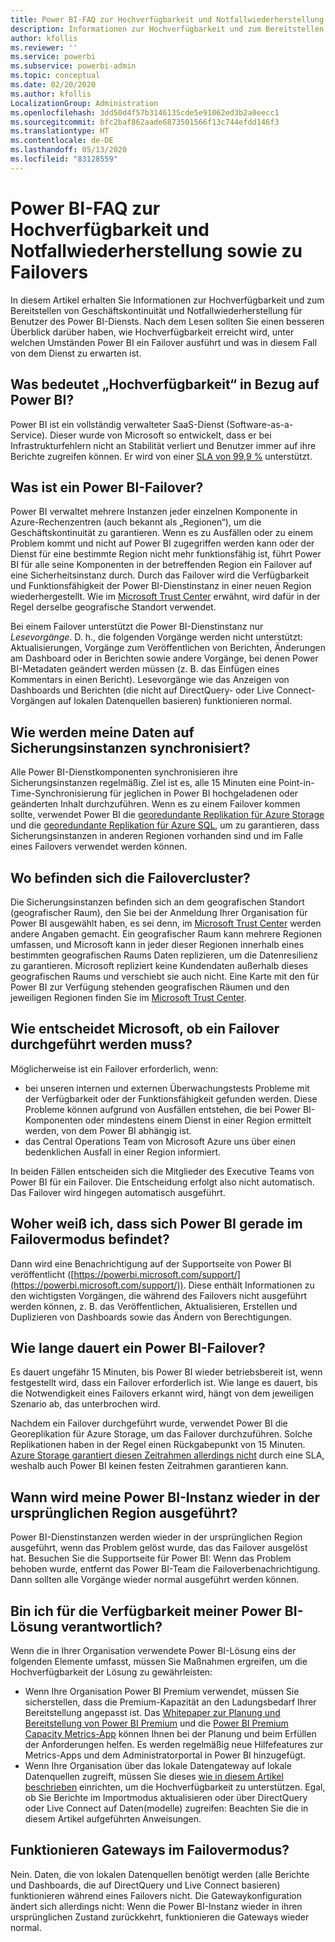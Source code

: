 ```yaml
---
title: Power BI-FAQ zur Hochverfügbarkeit und Notfallwiederherstellung sowie zu Failovers
description: Informationen zur Hochverfügbarkeit und zum Bereitstellen von Geschäftskontinuität und Notfallwiederherstellung für Benutzer des Power BI-Diensts
author: kfollis
ms.reviewer: ''
ms.service: powerbi
ms.subservice: powerbi-admin
ms.topic: conceptual
ms.date: 02/20/2020
ms.author: kfollis
LocalizationGroup: Administration
ms.openlocfilehash: 3dd50d4f57b3146135cde5e91062ed3b2a0eecc1
ms.sourcegitcommit: bfc2baf862aade6873501566f13c744efdd146f3
ms.translationtype: HT
ms.contentlocale: de-DE
ms.lasthandoff: 05/13/2020
ms.locfileid: "83128559"
---
```

# <a name="power-bi-high-availability-failover-and-disaster-recovery-faq"></a>Power BI-FAQ zur Hochverfügbarkeit und Notfallwiederherstellung sowie zu Failovers

In diesem Artikel erhalten Sie Informationen zur Hochverfügbarkeit und zum Bereitstellen von Geschäftskontinuität und Notfallwiederherstellung für Benutzer des Power BI-Diensts. Nach dem Lesen sollten Sie einen besseren Überblick darüber haben, wie Hochverfügbarkeit erreicht wird, unter welchen Umständen Power BI ein Failover ausführt und was in diesem Fall von dem Dienst zu erwarten ist.

## <a name="what-does-high-availability-mean-for-power-bi"></a>Was bedeutet „Hochverfügbarkeit“ in Bezug auf Power BI?

Power BI ist ein vollständig verwalteter SaaS-Dienst (Software-as-a-Service).  Dieser wurde von Microsoft so entwickelt, dass er bei Infrastrukturfehlern nicht an Stabilität verliert und Benutzer immer auf ihre Berichte zugreifen können.  Er wird von einer [SLA von 99,9 %](https://www.microsoftvolumelicensing.com/DocumentSearch.aspx?Mode=3&DocumentTypeId=37) unterstützt.

## <a name="what-is-a-power-bi-failover"></a>Was ist ein Power BI-Failover?

Power BI verwaltet mehrere Instanzen jeder einzelnen Komponente in Azure-Rechenzentren (auch bekannt als „Regionen“), um die Geschäftskontinuität zu garantieren. Wenn es zu Ausfällen oder zu einem Problem kommt und nicht auf Power BI zugegriffen werden kann oder der Dienst für eine bestimmte Region nicht mehr funktionsfähig ist, führt Power BI für alle seine Komponenten in der betreffenden Region ein Failover auf eine Sicherheitsinstanz durch. Durch das Failover wird die Verfügbarkeit und Funktionsfähigkeit der Power BI-Dienstinstanz in einer neuen Region wiederhergestellt. Wie im [Microsoft Trust Center](https://www.microsoft.com/TrustCenter/CloudServices/business-application-platform/data-location) erwähnt, wird dafür in der Regel derselbe geografische Standort verwendet.

Bei einem Failover unterstützt die Power BI-Dienstinstanz nur _Lesevorgänge_. D. h., die folgenden Vorgänge werden nicht unterstützt: Aktualisierungen, Vorgänge zum Veröffentlichen von Berichten, Änderungen am Dashboard oder in Berichten sowie andere Vorgänge, bei denen Power BI-Metadaten geändert werden müssen (z. B. das Einfügen eines Kommentars in einen Bericht).  Lesevorgänge wie das Anzeigen von Dashboards und Berichten (die nicht auf DirectQuery- oder Live Connect-Vorgängen auf lokalen Datenquellen basieren) funktionieren normal.

## <a name="how-are-backup-instances-kept-in-sync-with-my-data"></a>Wie werden meine Daten auf Sicherungsinstanzen synchronisiert?

Alle Power BI-Dienstkomponenten synchronisieren ihre Sicherungsinstanzen regelmäßig. Ziel ist es, alle 15 Minuten eine Point-in-Time-Synchronisierung für jeglichen in Power BI hochgeladenen oder geänderten Inhalt durchzuführen. Wenn es zu einem Failover kommen sollte, verwendet Power BI die [georedundante Replikation für Azure Storage](/azure/storage/common/storage-redundancy-grs) und die [georedundante Replikation für Azure SQL](/azure/sql-database/sql-database-active-geo-replication), um zu garantieren, dass Sicherungsinstanzen in anderen Regionen vorhanden sind und im Falle eines Failovers verwendet werden können.

## <a name="where-are-the-failover-clusters-located"></a>Wo befinden sich die Failovercluster?

Die Sicherungsinstanzen befinden sich an dem geografischen Standort (geografischer Raum), den Sie bei der Anmeldung Ihrer Organisation für Power BI ausgewählt haben, es sei denn, im [Microsoft Trust Center](https://www.microsoft.com/TrustCenter/CloudServices/business-application-platform/data-location) werden andere Angaben gemacht. Ein geografischer Raum kann mehrere Regionen umfassen, und Microsoft kann in jeder dieser Regionen innerhalb eines bestimmten geografischen Raums Daten replizieren, um die Datenresilienz zu garantieren. Microsoft repliziert keine Kundendaten außerhalb dieses geografischen Raums und verschiebt sie auch nicht. Eine Karte mit den für Power BI zur Verfügung stehenden geografischen Räumen und den jeweiligen Regionen finden Sie im [Microsoft Trust Center](https://www.microsoft.com/TrustCenter/CloudServices/business-application-platform/data-location).

## <a name="how-does-microsoft-decide-to-failover"></a>Wie entscheidet Microsoft, ob ein Failover durchgeführt werden muss?

Möglicherweise ist ein Failover erforderlich, wenn:

- bei unseren internen und externen Überwachungstests Probleme mit der Verfügbarkeit oder der Funktionsfähigkeit gefunden werden. Diese Probleme können aufgrund von Ausfällen entstehen, die bei Power BI-Komponenten oder mindestens einem Dienst in einer Region ermittelt werden, von dem Power BI abhängig ist.
- das Central Operations Team von Microsoft Azure uns über einen bedenklichen Ausfall in einer Region informiert.

In beiden Fällen entscheiden sich die Mitglieder des Executive Teams von Power BI für ein Failover. Die Entscheidung erfolgt also nicht automatisch. Das Failover wird hingegen automatisch ausgeführt.

## <a name="how-do-i-know-power-bi-is-now-in-failover-mode"></a>Woher weiß ich, dass sich Power BI gerade im Failovermodus befindet?

Dann wird eine Benachrichtigung auf der Supportseite von Power BI veröffentlicht ([https://powerbi.microsoft.com/support/](https://powerbi.microsoft.com/support/)). Diese enthält Informationen zu den wichtigsten Vorgängen, die während des Failovers nicht ausgeführt werden können, z. B. das Veröffentlichen, Aktualisieren, Erstellen und Duplizieren von Dashboards sowie das Ändern von Berechtigungen.

## <a name="how-long-does-it-take-power-bi-to-fail-over"></a>Wie lange dauert ein Power BI-Failover?

Es dauert ungefähr 15 Minuten, bis Power BI wieder betriebsbereit ist, wenn festgestellt wird, dass ein Failover erforderlich ist. Wie lange es dauert, bis die Notwendigkeit eines Failovers erkannt wird, hängt von dem jeweiligen Szenario ab, das unterbrochen wird. 

Nachdem ein Failover durchgeführt wurde, verwendet Power BI die Georeplikation für Azure Storage, um das Failover durchzuführen. Solche Replikationen haben in der Regel einen Rückgabepunkt von 15 Minuten. [Azure Storage garantiert diesen Zeitrahmen allerdings nicht](https://docs.microsoft.com/azure/storage/common/storage-redundancy) durch eine SLA, weshalb auch Power BI keinen festen Zeitrahmen garantieren kann. 


## <a name="when-does-my-power-bi-instance-return-to-the-original-region"></a>Wann wird meine Power BI-Instanz wieder in der ursprünglichen Region ausgeführt?

Power BI-Dienstinstanzen werden wieder in der ursprünglichen Region ausgeführt, wenn das Problem gelöst wurde, das das Failover ausgelöst hat. Besuchen Sie die Supportseite für Power BI: Wenn das Problem behoben wurde, entfernt das Power BI-Team die Failoverbenachrichtigung. Dann sollten alle Vorgänge wieder normal ausgeführt werden können.

## <a name="am-i-responsible-for-the-availability-of-my-power-bi-solution"></a>Bin ich für die Verfügbarkeit meiner Power BI-Lösung verantwortlich?

Wenn die in Ihrer Organisation verwendete Power BI-Lösung eins der folgenden Elemente umfasst, müssen Sie Maßnahmen ergreifen, um die Hochverfügbarkeit der Lösung zu gewährleisten:

- Wenn Ihre Organisation Power BI Premium verwendet, müssen Sie sicherstellen, dass die Premium-Kapazität an den Ladungsbedarf Ihrer Bereitstellung angepasst ist.  Das [Whitepaper zur Planung und Bereitstellung von Power BI Premium](https://aka.ms/Premium-Capacity-Planning-Deployment) und die [Power BI Premium Capacity Metrics-App](service-admin-premium-monitor-capacity.md) können Ihnen bei der Planung und beim Erfüllen der Anforderungen helfen. Es werden regelmäßig neue Hilfefeatures zur Metrics-Apps und dem Administratorportal in Power BI hinzugefügt.
- Wenn Ihre Organisation über das lokale Datengateway auf lokale Datenquellen zugreift, müssen Sie dieses [wie in diesem Artikel beschrieben](/data-integration/gateway/service-gateway-high-availability-clusters) einrichten, um die Hochverfügbarkeit zu unterstützen. Egal, ob Sie Berichte im Importmodus aktualisieren oder über DirectQuery oder Live Connect auf Daten(modelle) zugreifen: Beachten Sie die in diesem Artikel aufgeführten Anweisungen.

## <a name="will-gateways-function-when-in-failover-mode"></a>Funktionieren Gateways im Failovermodus?

Nein. Daten, die von lokalen Datenquellen benötigt werden (alle Berichte und Dashboards, die auf DirectQuery und Live Connect basieren) funktionieren während eines Failovers nicht. Die Gatewaykonfiguration ändert sich allerdings nicht: Wenn die Power BI-Instanz wieder in ihren ursprünglichen Zustand zurückkehrt, funktionieren die Gateways wieder normal.
